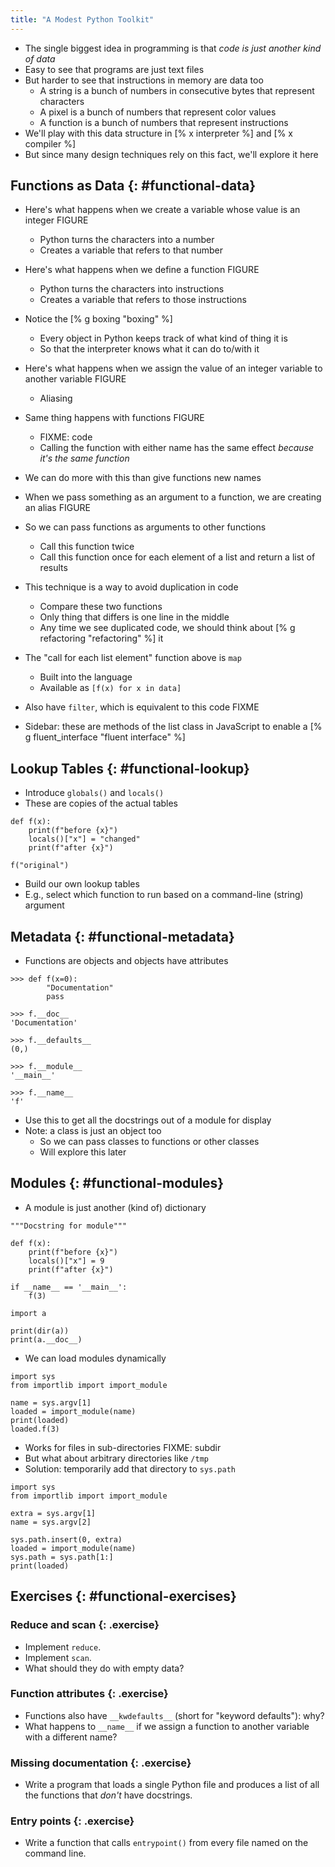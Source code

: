 ```yaml
---
title: "A Modest Python Toolkit"
---
```


-   The single biggest idea in programming is that *code is just another kind of data*
-   Easy to see that programs are just text files
-   But harder to see that instructions in memory are data too
    -   A string is a bunch of numbers in consecutive bytes that represent characters
    -   A pixel is a bunch of numbers that represent color values
    -   A function is a bunch of numbers that represent instructions
-   We'll play with this data structure in [% x interpreter %] and [% x compiler %]
-   But since many design techniques rely on this fact, we'll explore it here

## Functions as Data {: #functional-data}

-   Here's what happens when we create a variable whose value is an integer FIGURE
    -   Python turns the characters into a number
    -   Creates a variable that refers to that number
-   Here's what happens when we define a function FIGURE
    -   Python turns the characters into instructions
    -   Creates a variable that refers to those instructions
-   Notice the [% g boxing "boxing" %]
    -   Every object in Python keeps track of what kind of thing it is
    -   So that the interpreter knows what it can do to/with it
-   Here's what happens when we assign the value of an integer variable to another variable FIGURE
    -   Aliasing
-   Same thing happens with functions FIGURE
    -   FIXME: code
    -   Calling the function with either name has the same effect *because it's the same function*
-   We can do more with this than give functions new names
-   When we pass something as an argument to a function, we are creating an alias FIGURE
-   So we can pass functions as arguments to other functions
    -   Call this function twice
    -   Call this function once for each element of a list and return a list of results
-   This technique is a way to avoid duplication in code
    -   Compare these two functions
    -   Only thing that differs is one line in the middle
    -   Any time we see duplicated code, we should think about [% g refactoring "refactoring" %] it
-   The "call for each list element" function above is `map`
    -   Built into the language
    -   Available as `[f(x) for x in data]`
-   Also have `filter`, which is equivalent to this code FIXME

-   Sidebar: these are methods of the list class in JavaScript to enable a [% g fluent_interface "fluent interface" %]

## Lookup Tables {: #functional-lookup}

-   Introduce `globals()` and `locals()`
-   These are copies of the actual tables

```{: .python}
def f(x):
    print(f"before {x}")
    locals()["x"] = "changed"
    print(f"after {x}")

f("original")
```

-   Build our own lookup tables
-   E.g., select which function to run based on a command-line (string) argument

## Metadata {: #functional-metadata}

-   Functions are objects and objects have attributes

```{: .python}
>>> def f(x=0):
        "Documentation"
        pass

>>> f.__doc__
'Documentation'

>>> f.__defaults__
(0,)

>>> f.__module__
'__main__'

>>> f.__name__
'f'
```

-   Use this to get all the docstrings out of a module for display
-   Note: a class is just an object too
    -   So we can pass classes to functions or other classes
    -   Will explore this later

## Modules {: #functional-modules}

-   A module is just another (kind of) dictionary

```{: .python title="a.py"}
"""Docstring for module"""

def f(x):
    print(f"before {x}")
    locals()["x"] = 9
    print(f"after {x}")

if __name__ == '__main__':
    f(3)
```

```{: .python title="b.py"}
import a

print(dir(a))
print(a.__doc__)
```

-   We can load modules dynamically

```{: .python title="loader.py"}
import sys
from importlib import import_module

name = sys.argv[1]
loaded = import_module(name)
print(loaded)
loaded.f(3)
```

-   Works for files in sub-directories FIXME: subdir
-   But what about arbitrary directories like `/tmp`
-   Solution: temporarily add that directory to `sys.path`

```{: .python title="loader_path.py"}
import sys
from importlib import import_module

extra = sys.argv[1]
name = sys.argv[2]

sys.path.insert(0, extra)
loaded = import_module(name)
sys.path = sys.path[1:]
print(loaded)
```

## Exercises {: #functional-exercises}

### Reduce and scan {: .exercise}

-   Implement `reduce`.
-   Implement `scan`.
-   What should they do with empty data?

### Function attributes {: .exercise}

-   Functions also have `__kwdefaults__` (short for "keyword defaults"): why?
-   What happens to `__name__` if we assign a function to another variable with a different name?

### Missing documentation {: .exercise}

-   Write a program that loads a single Python file
    and produces a list of all the functions that *don't* have docstrings.

### Entry points {: .exercise}

-   Write a function that calls `entrypoint()` from every file named on the command line.
